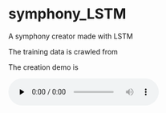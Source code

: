 # symphony_LSTM

A symphony creator made with LSTM 

The training data is crawled from 

The creation demo is 

<audio id="audio" controls="" preload="none">
      <source id="mp3" src="音频地址">
</audio>


